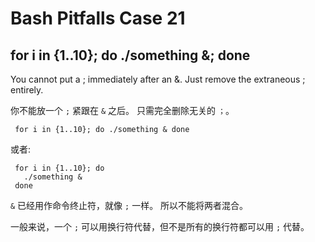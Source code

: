# Bash Pitfalls Case 21
## for i in {1..10}; do ./something &; done

You cannot put a ; immediately after an &. Just remove the extraneous ; entirely.

你不能放一个 `;` 紧跟在 `&` 之后。 只需完全删除无关的 `；`。

```shell
 for i in {1..10}; do ./something & done
```

或者:
```shell
 for i in {1..10}; do
   ./something &
 done
```

`&` 已经用作命令终止符，就像 `;` 一样。 所以不能将两者混合。

一般来说，一个 `;` 可以用换行符代替，但不是所有的换行符都可以用 `;` 代替。


